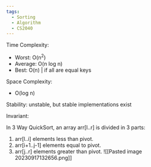 ```yaml
---
tags:
  - Sorting
  - Algorithm
  - CS2040
---
```

Time Complexity: 
- Worst: O(n<sup>2</sup>)
- Average: O(n log n)
- Best: O(n) | if all are equal keys

Space Complexity:
* O(log n)

Stability: unstable, but stable implementations exist

Invariant: 

In 3 Way QuickSort, an array arr[l..r] is divided in 3 parts:
1. arr[l..i] elements less than pivot.
2. arr[i+1..j-1] elements equal to pivot.
3. arr[j..r] elements greater than pivot.
![[Pasted image 20230917132656.png]]
